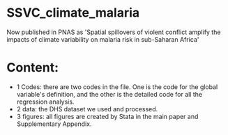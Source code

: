 # SSVC_climate_malaria
Now published in PNAS as 'Spatial spillovers of violent conflict amplify the impacts of climate variability on malaria risk in sub-Saharan Africa'

# Content:
 - 1 Codes: there are two codes in the file. One is the code for the global variable's definition, and the other is the detailed code for all the regression analysis. 
 - 2 data: the DHS dataset we used and processed.
 - 3 figures: all figures are created by Stata in the main paper and Supplementary Appendix.

